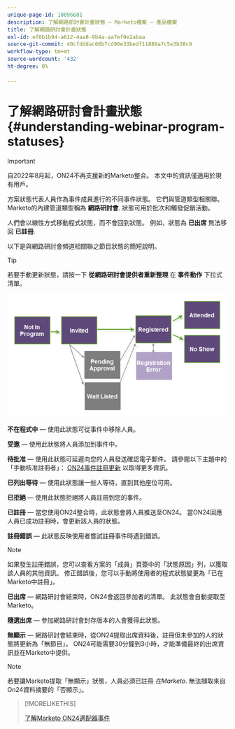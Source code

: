 ```yaml
---
unique-page-id: 10096681
description: 了解網路研討會計畫狀態 — Marketo檔案 — 產品檔案
title: 了解網路研討會計畫狀態
exl-id: ef0b1b94-a612-4aa8-9b4a-aa7ef0e2abaa
source-git-commit: 40cfdddac66b7cd90e33bedf11888a7c5e3b38c9
workflow-type: tm+mt
source-wordcount: '432'
ht-degree: 0%

---
```


# 了解網路研討會計畫狀態 {#understanding-webinar-program-statuses}

>[!IMPORTANT]
>
>自2022年8月起，ON24不再支援新的Marketo整合。 本文中的資訊僅適用於現有用戶。

方案狀態代表人員作為事件成員進行的不同事件狀態。 它們與管道類型相關聯。 Marketo的內建管道類型稱為 **網路研討會**. 狀態可用於批次和觸發促銷活動。

人們會以線性方式移動程式狀態，而不會回到狀態。 例如，狀態為 **已出席** 無法移回 **已註冊**.

以下是與網路研討會頻道相關聯之節目狀態的簡短說明。

>[!TIP]
>
>若要手動更新狀態，請按一下  **從網路研討會提供者重新整理** 在 **事件動作** 下拉式清單。

![](assets/image2015-12-17-13-3a52-3a39.png)

**不在程式中**  — 使用此狀態可從事件中移除人員。

**受邀**  — 使用此狀態將人員添加到事件中。

**待批准**  — 使用此狀態可延遲向您的人員發送確認電子郵件。 請參閱以下主題中的「手動核准註冊者」： [ON24事件註冊更新](/help/marketo/product-docs/demand-generation/events/create-an-event/create-an-event-with-the-marketo-on24-adapter/on24-event-registration-updates.md) 以取得更多資訊。

**已列出等待**  — 使用此狀態讓一些人等待，直到其他座位可用。

**已拒絕**  — 使用此狀態拒絕將人員註冊到您的事件。

**已註冊**  — 當您使用ON24整合時，此狀態會將人員推送至ON24。 當ON24回應人員已成功註冊時，會更新該人員的狀態。

**註冊錯誤**  — 此狀態反映使用者嘗試註冊事件時遇到錯誤。

>[!NOTE]
>
>如果發生註冊錯誤，您可以查看方案的「成員」頁簽中的「狀態原因」列，以獲取該人員的其他資訊。 修正錯誤後，您可以手動將使用者的程式狀態變更為「已在Marketo中註冊」。

**已出席**  — 網路研討會結束時，ON24會返回參加者的清單。 此狀態會自動提取至Marketo。

**隨選出席**  — 參加網路研討會封存版本的人會獲得此狀態。

**無顯示**  — 網路研討會結束時，從ON24提取出席資料後，註冊但未參加的人的狀態將更新為「無節目」。 ON24可能需要30分鐘到3小時，才能準備最終的出席資訊並在Marketo中提供。

>[!NOTE]
>
>若要讓Marketo提取「無顯示」狀態，人員必須已註冊 *在Marketo*. 無法擷取來自On24資料摘要的「否顯示」。

>[!MORELIKETHIS]
>
>[了解Marketo ON24適配器事件](/help/marketo/product-docs/demand-generation/events/create-an-event/create-an-event-with-the-marketo-on24-adapter/understanding-marketo-on24-adapter-events.md)
